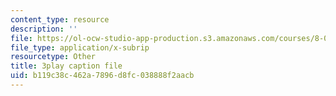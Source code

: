 ```yaml
---
content_type: resource
description: ''
file: https://ol-ocw-studio-app-production.s3.amazonaws.com/courses/8-05-quantum-physics-ii-fall-2013/b119c38c462a7896d8fc038888f2aacb_WFQ-UcH4jMM.srt
file_type: application/x-subrip
resourcetype: Other
title: 3play caption file
uid: b119c38c-462a-7896-d8fc-038888f2aacb
---
```


